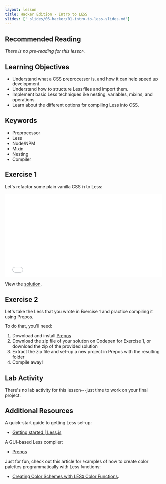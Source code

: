 ```yaml
---
layout: lesson
title: Hacker Edition - Intro to LESS
slides: ['_slides/06-hacker/01-intro-to-less-slides.md']
---
```


## Recommended Reading

*There is no pre-reading for this lesson.*

## Learning Objectives

- Understand what a CSS preprocessor is, and how it can help speed up development.
- Understand how to structure Less files and import them.
- Implement basic Less techniques like nesting, variables, mixins, and operations.
- Learn about the different options for compiling Less into CSS.

## Keywords

- Preprocessor
- Less
- Node/NPM
- Mixin
- Nesting
- Compiler

## Exercise 1

Let's refactor some plain vanilla CSS in to Less:

<iframe height='268' scrolling='no' src='//codepen.io/redacademy/embed/NqdjQP/?height=268&theme-id=0&default-tab=css' frameborder='no' allowtransparency='true' allowfullscreen='true' style='width: 100%;'>See the Pen <a href='http://codepen.io/redacademy/pen/NqdjQP/'>NqdjQP</a> by RED Academy (<a href='http://codepen.io/redacademy'>@redacademy</a>) on <a href='http://codepen.io'>CodePen</a>.
</iframe>

View the [solution](http://codepen.io/redacademy/pen/WvROjx).

## Exercise 2

Let's take the Less that you wrote in Exercise 1 and practice compiling it using Prepos.

To do that, you'll need:

1. Download and install [Prepos](https://prepros.io/)
2. Download the zip file of your solution on Codepen for Exercise 1, or download the zip of the provided solution
3. Extract the zip file and set-up a new project in Prepos with the resulting folder
4. Compile away!

## Lab Activity

There's no lab activity for this lesson---just time to work on your final project.

## Additional Resources

A quick-start guide to getting Less set-up:

- [Getting started | Less.js](http://lesscss.org/)

A GUI-based Less compiler:

- [Prepos](https://prepros.io/)

Just for fun, check out this article for examples of how to create color palettes programmatically with Less functions:

- [Creating Color Schemes with LESS Color Functions](http://webdesign.tutsplus.com/tutorials/creating-color-schemes-with-less-color-functions--cms-23668).
